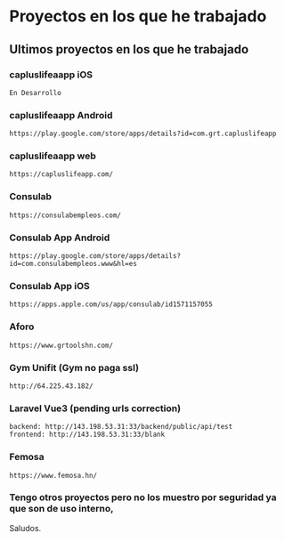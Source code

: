 # Proyectos en los que he trabajado
## Ultimos proyectos en los que he trabajado 

### capluslifeaapp iOS
```
En Desarrollo
```

### capluslifeaapp Android
```
https://play.google.com/store/apps/details?id=com.grt.capluslifeapp
```

### capluslifeaapp web
```
https://capluslifeapp.com/
```

### Consulab
```
https://consulabempleos.com/
```
### Consulab App Android
```
https://play.google.com/store/apps/details?id=com.consulabempleos.www&hl=es
```
### Consulab App iOS
```
https://apps.apple.com/us/app/consulab/id1571157055
```

### Aforo
```
https://www.grtoolshn.com/
```

### Gym Unifit (Gym no paga ssl)
```
http://64.225.43.182/
```

### Laravel Vue3 (pending urls correction)
```
backend: http://143.198.53.31:33/backend/public/api/test
frontend: http://143.198.53.31:33/blank
```

### Femosa 
```
https://www.femosa.hn/
```

### Tengo otros proyectos pero no los muestro por seguridad ya que son de uso interno,
Saludos.
